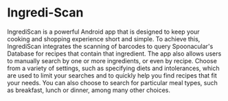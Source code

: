 # Ingredi-Scan

IngrediScan is a powerful Android app that is designed to keep your cooking and shopping experience short and simple. To achieve this, IngrediScan integrates the scanning of barcodes to query Spoonacular's Database for recipes that contain that ingredient. The app also allows users to manually search by one or more ingredients, or even by recipe. Choose from a variety of settings, such as specifying diets and intolerances, which are used to limit your searches and to quickly help you find recipes that fit your needs. You can also choose to search for particular meal types, such as breakfast, lunch or dinner, among many other choices. 
